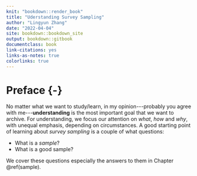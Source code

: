 ```yaml
--- 
knit: "bookdown::render_book"
title: "Uderstanding Survey Sampling"
author: "Lingyun Zhang"
date: "2022-04-04"
site: bookdown::bookdown_site
output: bookdown::gitbook
documentclass: book
link-citations: yes
links-as-notes: true
colorlinks: true
---
```






# Preface {-}

No matter what we want to study/learn, in my opinion---probably you agree with me---**understanding** is the most important goal that we want to archive. For understanding, we focus our attention on *what*, *how* and *why*, with unequal emphasis, depending on circumstances. A good starting point of learning about *survey sampling* is a couple of what questions:

- What is a *sample*?
- What is a good sample?

We cover these questions especially the answers to them in Chapter \@ref(sample).
